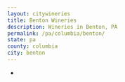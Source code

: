 ```yaml
---
layout: citywineries
title: Benton Wineries
description: Wineries in Benton, PA
permalink: /pa/columbia/benton/
state: pa
county: columbia
city: benton
---
```

-
